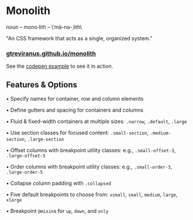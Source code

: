 # Monolith

noun – mono·lith – \ˈmä-nə-ˌlith\ 

"An CSS framework that acts as a single, organized system."

### [gtreviranus.github.io/monolith](https://gtreviranus.github.io/monolith)

See the [codepen example](https://codepen.io/geotrev/pen/PWEYaB) to see it in action.

## Features & Options

• Specify names for container, row and column elements

• Define gutters and spacing for containers and columns

• Fluid & fixed-width containers at multiple sizes: `.narrow`, `.default`, `.large`

• Use section classes for focused content: `.small-section`, `.medium-section`, `.large-section`

• Offset columns with breakpoint utility classes: e.g., `.small-offset-3`, `.large-offset-5`

• Order columns with breakpoint utility classes: e.g., `.small-order-3`, `.large-order-5`

• Collapse column padding with `.collapsed`

• Five default breakpoints to choose from: `xsmall`, `small`, `medium`, `large`, `xlarge`

• Breakpoint `@mixin`s for `up`, `down`, and `only`
